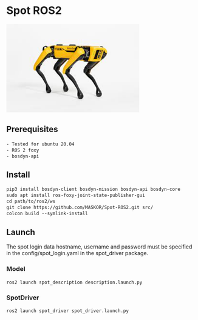 # Spot ROS2 

<img src="spot.jpeg" width="350">

## Prerequisites
    - Tested for ubuntu 20.04
    - ROS 2 foxy        
    - bosdyn-api

## Install
    pip3 install bosdyn-client bosdyn-mission bosdyn-api bosdyn-core
    sudo apt install ros-foxy-joint-state-publisher-gui
    cd path/to/ros2/ws
    git clone https://github.com/MASKOR/Spot-ROS2.git src/
    colcon build --symlink-install

## Launch
The spot login data hostname, username and password must be specified in the config/spot_login.yaml in the spot_driver package.
### Model
    ros2 launch spot_description description.launch.py

### SpotDriver
    ros2 launch spot_driver spot_driver.launch.py